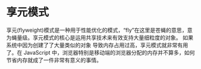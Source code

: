 # 享元模式

享元(flyweight)模式是一种⽤于性能优化的模式，“fly”在这里是苍蝇的意思，意为蝇量级。享元模式的核⼼是运用共享技术来有效⽀持⼤量细粒度的对象。 如果系统中因为创建了了大量类似的对象 导致内存占用过高，享元模式就非常有用了。在 JavaScript 中，浏览器特别是移动端的浏览器分配的内存并不算多，如何节省内存就成了一件非常有意义的事情。